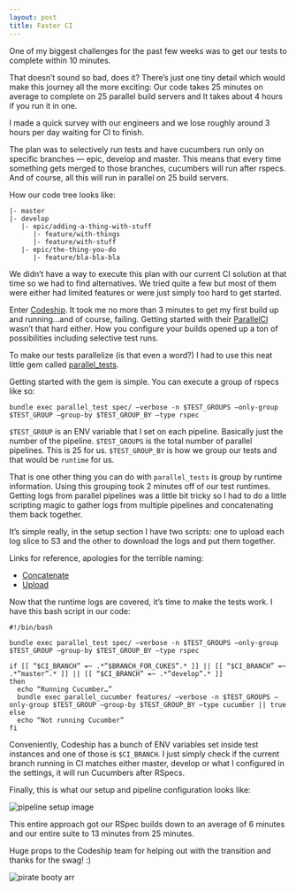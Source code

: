 ```yaml
---
layout: post
title: Faster CI
---
```


One of my biggest challenges for the past few weeks was to get our tests to complete within 10 minutes.

That doesn’t sound so bad, does it? There’s just one tiny detail which would make this journey all the more exciting: Our code takes 25 minutes on average to complete on 25 parallel build servers and It takes about 4 hours if you run it in one.

I made a quick survey with our engineers and we lose roughly around 3 hours per day waiting for CI to finish.

The plan was to selectively run tests and have cucumbers run only on specific branches — epic, develop and master. This means that every time something gets merged to those branches, cucumbers will run after rspecs. And of course, all this will run in parallel on 25 build servers.

How our code tree looks like:

```
|- master
|- develop
   |- epic/adding-a-thing-with-stuff
      |- feature/with-things  
      |- feature/with-stuff
   |- epic/the-thing-you-do
      |- feature/bla-bla-bla
```

We didn’t have a way to execute this plan with our current CI solution at that time so we had to find alternatives. We tried quite a few but most of them were either had limited features or were just simply too hard to get started.

Enter [Codeship](https://codeship.com). It took me no more than 3 minutes to get my first build up and running…and of course, failing. Getting started with their [ParallelCI](https://codeship.com/features/parallelci) wasn’t that hard either. How you configure your builds opened up a ton of possibilities including selective test runs.

To make our tests parallelize (is that even a word?) I had to use this neat little gem called [parallel_tests](https://github.com/grosser/parallel_tests).

Getting started with the gem is simple. You can execute a group of rspecs like so:

```
bundle exec parallel_test spec/ —verbose -n $TEST_GROUPS —only-group $TEST_GROUP —group-by $TEST_GROUP_BY —type rspec
```

`$TEST_GROUP` is an ENV variable that I set on each pipeline. Basically just the number of the pipeline.
`$TEST_GROUPS` is the total number of parallel pipelines. This is 25 for us.
`$TEST_GROUP_BY` is how we group our tests and that would be `runtime` for us.

That is one other thing you can do with `parallel_tests` is group by runtime information. Using this grouping took 2 minutes off of our test runtimes. Getting logs from parallel pipelines was a little bit tricky so I had to do a little scripting magic to gather logs from multiple pipelines and concatenating them back together.

It’s simple really, in the setup section I have two scripts: one to upload each log slice to S3 and the other to download the logs and put them together.

Links for reference, apologies for the terrible naming:
- [Concatenate](https://gist.github.com/vincentpaca/667672d546105d5b9825)
- [Upload](https://gist.github.com/vincentpaca/193da337276e4e28dbed)

Now that the runtime logs are covered, it’s time to make the tests work. I have this bash script in our code:

```  
#!/bin/bash

bundle exec parallel_test spec/ —verbose -n $TEST_GROUPS —only-group $TEST_GROUP —group-by $TEST_GROUP_BY —type rspec

if [[ “$CI_BRANCH” =~ .*”$BRANCH_FOR_CUKES”.* ]] || [[ “$CI_BRANCH” =~ .*”master”.* ]] || [[ “$CI_BRANCH” =~ .*”develop”.* ]]
then
  echo “Running Cucumber…”
  bundle exec parallel_cucumber features/ —verbose -n $TEST_GROUPS —only-group $TEST_GROUP —group-by $TEST_GROUP_BY —type cucumber || true
else
  echo “Not running Cucumber”
fi
```

Conveniently, Codeship has a bunch of ENV variables set inside test instances and one of those is `$CI_BRANCH`. I just simply check if the current branch running in CI matches either master, develop or what I configured in the settings, it will run Cucumbers after RSpecs.

Finally, this is what our setup and pipeline configuration looks like:

![pipeline setup image](https://www.evernote.com/l/ABPYcj5L69FGtoh1C0nzC8_SNojoCqQt7BkB/image.png)

This entire approach got our RSpec builds down to an average of 6 minutes and our entire suite to 13 minutes from 25 minutes.

Huge props to the Codeship team for helping out with the transition and thanks for the swag! :)

![pirate booty arr](https://dl-web.dropbox.com/get/Camera%20Uploads/2015-09-16%2014.41.38.jpg?_subject_uid=10140526&w=AABkL54U4rcdvTGBK2o-ZmlhVj915PJO4_ryh1RUVPlv5Q)
